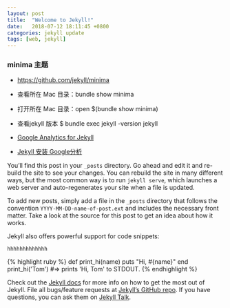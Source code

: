 ```yaml
---
layout: post
title:  "Welcome to Jekyll!"
date:   2018-07-12 18:11:45 +0800
categories: jekyll update
tags: [web, jekyll]
---
```


### minima 主题
* https://github.com/jekyll/minima
* 查看所在 Mac 目录：bundle show minima 
* 打开所在 Mac 目录：open $(bundle show minima)
* 查看jekyll 版本 $ bundle exec jekyll -version jekyll 


* [Google Analytics for Jekyll](https://desiredpersona.com/google-analytics-jekyll/)
* [Jekyll 安装 Google分析](https://xu3352.github.io/blog/2017/06/03/Google-Analytics-setup-for-Jekyll)

You’ll find this post in your `_posts` directory. Go ahead and edit it and re-build the site to see your changes. You can rebuild the site in many different ways, but the most common way is to run `jekyll serve`, which launches a web server and auto-regenerates your site when a file is updated.

To add new posts, simply add a file in the `_posts` directory that follows the convention `YYYY-MM-DD-name-of-post.ext` and includes the necessary front matter. Take a look at the source for this post to get an idea about how it works.

Jekyll also offers powerful support for code snippets:

```
hhhhhhhhhhhhh
```


{% highlight ruby %}
def print_hi(name)
  puts "Hi, #{name}"
end
print_hi('Tom')
#=> prints 'Hi, Tom' to STDOUT.
{% endhighlight %}

Check out the [Jekyll docs][jekyll-docs] for more info on how to get the most out of Jekyll. File all bugs/feature requests at [Jekyll’s GitHub repo][jekyll-gh]. If you have questions, you can ask them on [Jekyll Talk][jekyll-talk].

[jekyll-docs]: https://jekyllrb.com/docs/home
[jekyll-gh]:   https://github.com/jekyll/jekyll
[jekyll-talk]: https://talk.jekyllrb.com/
